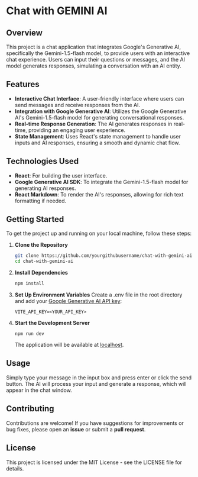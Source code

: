 # Chat with GEMINI AI

## Overview

This project is a chat application that integrates Google's Generative AI, specifically the Gemini-1.5-flash model, to provide users with an interactive chat experience. Users can input their questions or messages, and the AI model generates responses, simulating a conversation with an AI entity.

## Features

- **Interactive Chat Interface**: A user-friendly interface where users can send messages and receive responses from the AI.
- **Integration with Google Generative AI**: Utilizes the Google Generative AI's Gemini-1.5-flash model for generating conversational responses.
- **Real-time Response Generation**: The AI generates responses in real-time, providing an engaging user experience.
- **State Management**: Uses React's state management to handle user inputs and AI responses, ensuring a smooth and dynamic chat flow.

## Technologies Used

- **React**: For building the user interface.
- **Google Generative AI SDK**: To integrate the Gemini-1.5-flash model for generating AI responses.
- **React Markdown**: To render the AI's responses, allowing for rich text formatting if needed.

## Getting Started

To get the project up and running on your local machine, follow these steps:

1. **Clone the Repository**

   ```bash
   git clone https://github.com/yourgithubusername/chat-with-gemini-ai.git
   cd chat-with-gemini-ai
   ```
2. **Install Dependencies**
   ```bash
   npm install
   ```
4. **Set Up Environment Variables**
   Create a .env file in the root directory and add your [Google Generative AI API key](https://ai.google.dev/gemini-api/docs/api-key):
   ```env
   VITE_API_KEY=<YOUR_API_KEY>
   ```
5. **Start the Development Server**
   ```node
   npm run dev
   ```
   The application will be available at [localhost](https://localhost:5173).

## Usage

Simply type your message in the input box and press enter or click the send button. The AI will process your input and generate a response, which will appear in the chat window.

## Contributing

Contributions are welcome! If you have suggestions for improvements or bug fixes, please open an **issue** or submit a **pull request**.

## License

This project is licensed under the MIT License - see the LICENSE file for details.
